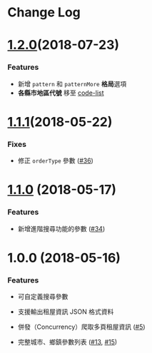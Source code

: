 # Change Log

# [1.2.0](https://github.com/neighborhood999/fiveN1-rent-scraper/compare/1.1.1...1.2.0)(2018-07-23)
### Features
- 新增 `pattern` 和 `patternMore` **格局**選項
- **各縣市地區代號** 移至 [code-list](https://github.com/neighborhood999/fiveN1-rent-scraper/tree/master/code-list)

# [1.1.1](https://github.com/neighborhood999/fiveN1-rent-scraper/compare/1.1.0...1.1.1)(2018-05-22)
### Fixes
- 修正 `orderType` 參數 ([#36](https://github.com/neighborhood999/fiveN1-rent-scraper/pull/36))

# [1.1.0](https://github.com/neighborhood999/fiveN1-rent-scraper/compare/1.0.0...1.1.0) (2018-05-17)
### Features
- 新增進階搜尋功能的參數 ([#34](https://github.com/neighborhood999/fiveN1-rent-scraper/pull/34))

# 1.0.0 (2018-05-16)
### Features
- 可自定義搜尋參數
- 支援輸出租屋資訊 JSON 格式資料
- 併發（Concurrency）爬取多頁租屋資訊 ([#5](https://github.com/neighborhood999/fiveN1-rent-scraper/pull/5))

- 完整城市、鄉鎮參數列表 ([#13](https://github.com/neighborhood999/fiveN1-rent-scraper/pull/13), [#15](https://github.com/neighborhood999/fiveN1-rent-scraper/pull/15))
